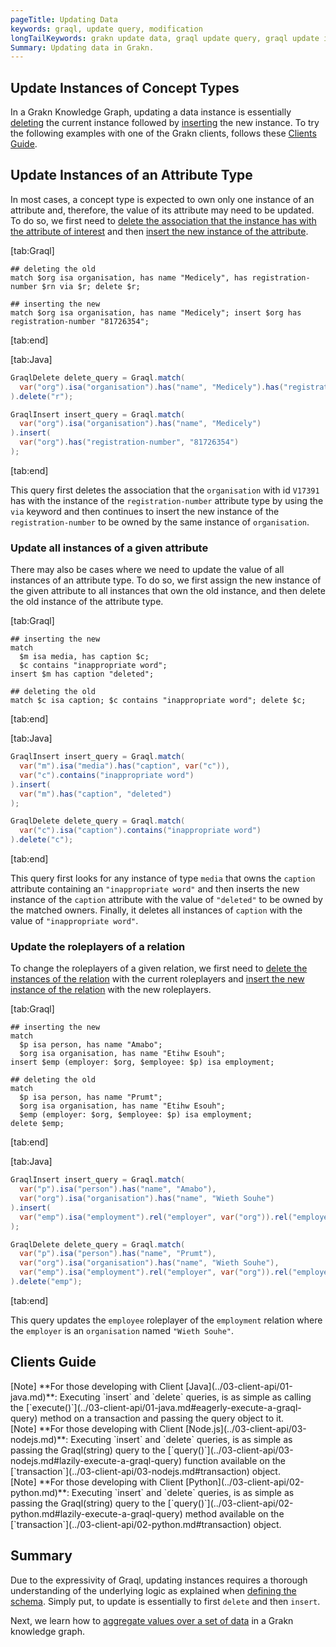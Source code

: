 ```yaml
---
pageTitle: Updating Data
keywords: graql, update query, modification
longTailKeywords: grakn update data, graql update query, graql update instances
Summary: Updating data in Grakn.
---
```


## Update Instances of Concept Types
In a Grakn Knowledge Graph, updating a data instance is essentially [deleting](../10-query/04-delete-query.md) the current instance followed by [inserting](../10-query/03-insert-query.md) the new instance. To try the following examples with one of the Grakn clients, follows these [Clients Guide](#clients-guide).

## Update Instances of an Attribute Type
In most cases, a concept type is expected to own only one instance of an attribute and, therefore, the value of its attribute may need to be updated. To do so, we first need to [delete the association that the instance has with the attribute of interest](../10-query/04-delete-query.md#delete-associations-with-attributes) and then [insert the new instance of the attribute](../10-query/03-insert-query.md#insert-instances-of-an-attribute-type).

<div class="tabs dark">

[tab:Graql]

```graql
## deleting the old
match $org isa organisation, has name "Medicely", has registration-number $rn via $r; delete $r;

## inserting the new
match $org isa organisation, has name "Medicely"; insert $org has registration-number "81726354";
```
[tab:end]

[tab:Java]
```java
GraqlDelete delete_query = Graql.match(
  var("org").isa("organisation").has("name", "Medicely").has("registration-number", var("rn"), var("r"))
).delete("r");

GraqlInsert insert_query = Graql.match(
  var("org").isa("organisation").has("name", "Medicely")
).insert(
  var("org").has("registration-number", "81726354")
);
```
[tab:end]
</div>

This query first deletes the association that the `organisation` with id `V17391` has with the instance of the `registration-number` attribute type by using the `via` keyword and then continues to insert the new instance of the `registration-number` to be owned by the same instance of `organisation`.


### Update all instances of a given attribute
There may also be cases where we need to update the value of all instances of an attribute type. To do so, we first assign the new instance of the given attribute to all instances that own the old instance, and then delete the old instance of the attribute type.

<div class="tabs dark">

[tab:Graql]
```graql
## inserting the new
match
  $m isa media, has caption $c;
  $c contains "inappropriate word";
insert $m has caption "deleted";

## deleting the old
match $c isa caption; $c contains "inappropriate word"; delete $c;
```
[tab:end]

[tab:Java]
```java
GraqlInsert insert_query = Graql.match(
  var("m").isa("media").has("caption", var("c")),
  var("c").contains("inappropriate word")
).insert(
  var("m").has("caption", "deleted")
);

GraqlDelete delete_query = Graql.match(
  var("c").isa("caption").contains("inappropriate word")
).delete("c");
```
[tab:end]
</div>

This query first looks for any instance of type `media` that owns the `caption` attribute containing an `"inappropriate word"` and then inserts the new instance of the `caption` attribute with the value of `"deleted"` to be owned by the matched owners. Finally, it deletes all instances of `caption` with the value of `"inappropriate word"`.

### Update the roleplayers of a relation
To change the roleplayers of a given relation, we first need to [delete the instances of the relation](../10-query/04-delete-query.md#delete-instances-of-a-relation-type) with the current roleplayers and [insert the new instance of the relation](../10-query/03-insert-query.md#insert-instances-of-a-relation-type) with the new roleplayers.

<div class="tabs dark">

[tab:Graql]
```graql
## inserting the new
match
  $p isa person, has name "Amabo";
  $org isa organisation, has name "Etihw Esouh";
insert $emp (employer: $org, $employee: $p) isa employment;

## deleting the old
match
  $p isa person, has name "Prumt";
  $org isa organisation, has name "Etihw Esouh";
  $emp (employer: $org, $employee: $p) isa employment;
delete $emp;
```
[tab:end]

[tab:Java]
```java
GraqlInsert insert_query = Graql.match(
  var("p").isa("person").has("name", "Amabo"),
  var("org").isa("organisation").has("name", "Wieth Souhe")
).insert(
  var("emp").isa("employment").rel("employer", var("org")).rel("employee", var("p"))
);

GraqlDelete delete_query = Graql.match(
  var("p").isa("person").has("name", "Prumt"),
  var("org").isa("organisation").has("name", "Wieth Souhe"),
  var("emp").isa("employment").rel("employer", var("org")).rel("employee", var("p"))
).delete("emp");
```
[tab:end]
</div>

This query updates the `employee` roleplayer of the `employment` relation where the `employer` is an `organisation` named `"Wieth Souhe"`.

## Clients Guide

<div class = "note">
[Note]
**For those developing with Client [Java](../03-client-api/01-java.md)**: Executing `insert` and `delete` queries, is as simple as calling the [`execute()`](../03-client-api/01-java.md#eagerly-execute-a-graql-query) method on a transaction and passing the query object to it.
</div>

<div class = "note">
[Note]
**For those developing with Client [Node.js](../03-client-api/03-nodejs.md)**: Executing `insert` and `delete` queries, is as simple as passing the Graql(string) query to the [`query()`](../03-client-api/03-nodejs.md#lazily-execute-a-graql-query) function available on the [`transaction`](../03-client-api/03-nodejs.md#transaction) object.
</div>

<div class = "note">
[Note]
**For those developing with Client [Python](../03-client-api/02-python.md)**: Executing `insert` and `delete` queries, is as simple as passing the Graql(string) query to the [`query()`](../03-client-api/02-python.md#lazily-execute-a-graql-query) method available on the [`transaction`](../03-client-api/02-python.md#transaction) object.
</div>


## Summary
Due to the expressivity of Graql, updating instances requires a thorough understanding of the underlying logic as explained when [defining the schema](../09-schema/01-concepts.md). Simply put, to update is essentially to first `delete` and then `insert`.

Next, we learn how to [aggregate values over a set of data](../10-query/06-aggregate-query.md) in a Grakn knowledge graph.